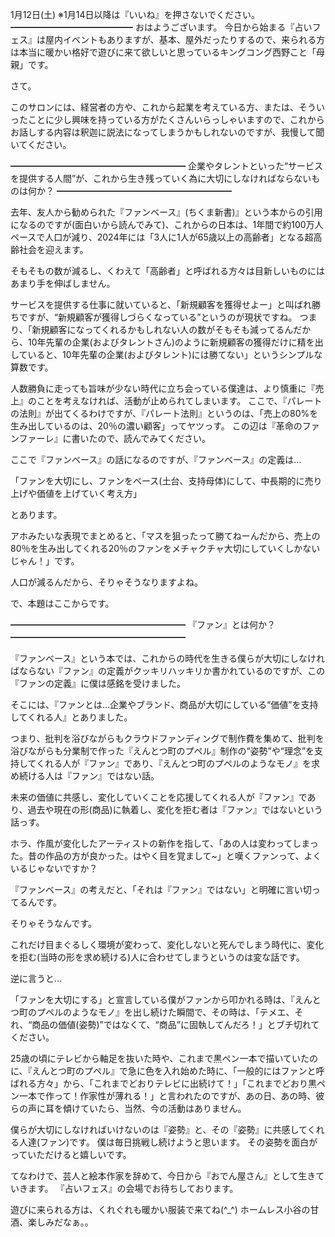 1月12日(土) ※1月14日以降は『いいね』を押さないでください。
━━━━━━━━━━━━━━
おはようございます。
今日から始まる『占いフェス』は屋内イベントもありますが、基本、屋外だったりするので、来られる方は本当に暖かい格好で遊びに来て欲しいと思っているキングコング西野こと「母親」です。

さて。

このサロンには、経営者の方や、これから起業を考えている方、または、そういったことに少し興味を持っている方がたくさんいらっしゃいますので、これからお話しする内容は釈迦に説法になってしまうかもしれないのですが、我慢して聞いてください。

━━━━━━━━━━━━━━━━━━━━
企業やタレントといった“サービスを提供する人間”が、これから生き残っていく為に大切にしなければならないものは何か？
━━━━━━━━━━━━━━━━━━━━

去年、友人から勧められた『ファンベース』(ちくま新書)』という本からの引用になるのですが(面白いから読んでみて)、これからの日本は、1年間で約100万人ペースで人口が減り、2024年には「3人に1人が65歳以上の高齢者」となる超高齢社会を迎えます。

そもそもの数が減るし、くわえて「高齢者」と呼ばれる方々は目新しいものにはあまり手を伸ばしません。

サービスを提供する仕事に就いていると、「新規顧客を獲得せよー」と叫ばれ勝ちですが、“新規顧客が獲得しづらくなっている”というのが現状ですね。
つまり、「新規顧客になってくれるかもしれない人の数がそもそも減ってるんだから、10年先輩の企業(およびタレントさん)のように新規顧客の獲得だけに精を出していると、10年先輩の企業(およびタレント)には勝てない」というシンプルな算数です。

人数勝負に走っても旨味が少ない時代に立ち会っている僕達は、より慎重に『売上』のことを考えなければ、活動が止められてしまいます。
ここで、『パレートの法則』が出てくるわけですが、『パレート法則』というのは、「売上の80%を生み出しているのは、20％の濃い顧客」ってヤツっす。
この辺は『革命のファンファーレ』に書いたので、読んでみてください。

ここで『ファンベース』の話になるのですが、『ファンベース』の定義は…

「ファンを大切にし、ファンをベース(土台、支持母体)にして、中長期的に売り上げや価値を上げていく考え方」

とあります。

アホみたいな表現でまとめると、「マスを狙ったって勝てねーんだから、売上の80％を生み出してくれる20％のファンをメチャクチャ大切にしていくしかないじゃん！」です。

人口が減るんだから、そりゃそうなりますよね。

で、本題はここからです。

━━━━━━━━━━━━━━━━━━━━
『ファン』とは何か？
━━━━━━━━━━━━━━━━━━━━

『ファンベース』という本では、これからの時代を生きる僕らが大切にしなければならない『ファン』の定義がクッキリハッキリか書かれているのですが、この『ファンの定義』に僕は感銘を受けました。

そこには、『ファンとは…企業やブランド、商品が大切にしている“価値”を支持してくれる人』とありました。

つまり、批判を浴びながらもクラウドファンディングで制作費を集めて、批判を浴びながらも分業制で作った『えんとつ町のプペル』制作の“姿勢”や“理念”を支持してくれる人が『ファン』であり、『えんとつ町のプペルのようなモノ』を求め続ける人は『ファン』ではない話。

未来の価値に共感し、変化していくことを応援してくれる人が『ファン』であり、過去や現在の形(商品)に執着し、変化を拒む者は『ファン』ではないという話っす。

ホラ、作風が変化したアーティストの新作を指して、「あの人は変わってしまった。昔の作品の方が良かった。はやく目を覚まして~」と嘆くファンって、よくいるじゃないですか？

『ファンベース』の考えだと、「それは『ファン』ではない」と明確に言い切ってるんです。

そりゃそうなんです。

これだけ目まぐるしく環境が変わって、変化しないと死んでしまう時代に、変化を拒む(当時の形を求め続ける)人に合わせてしまうというのは変な話です。

逆に言うと…

「ファンを大切にする」と宣言している僕がファンから叩かれる時は、『えんとつ町のプペルのようなモノ』を出し続けた瞬間で、その時は、「テメエ、それ、“商品の価値(姿勢)”ではなくて、“商品”に固執してんだろ！」とブチ切れてください。

25歳の頃にテレビから軸足を抜いた時や、これまで黒ペン一本で描いていたのに、『えんとつ町のプペル』で急に色を入れ始めた時に、「一般的にはファンと呼ばれる方々」から、「これまでどおりテレビに出続けて！」「これまでどおり黒ペン一本で作って！作家性が薄れる！」と言われたのですが、あの日、あの時、彼らの声に耳を傾けていたら、当然、今の活動はありません。

僕らが大切にしなければいけないのは『姿勢』と、その『姿勢』に共感してくれる人達(ファン)です。
僕は毎日挑戦し続けようと思います。
その姿勢を面白がっていただけると嬉しいです。

てなわけで、芸人と絵本作家を辞めて、今日から『おでん屋さん』として生きていきます。
『占いフェス』の会場でお待ちしております。

遊びに来られる方は、くれぐれも暖かい服装で来てね(^_^)
ホームレス小谷の甘酒、楽しみだなぁ。。
